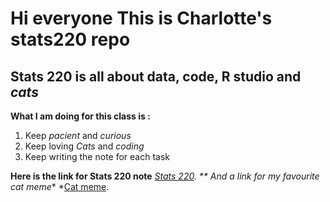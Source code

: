 # Hi everyone This is Charlotte's stats220 repo
## Stats 220 is all about data, code, R studio and *cats*

**What I am doing for this class is :**
1. Keep *pacient* and *curious*
2. Keep loving *Cats* and *coding*
3. Keep writing the note for each task

**Here is the link for Stats 220 note**
*[Stats 220]([https://pages.github.com/](https://docs.google.com/document/d/1GwJEwfGBvyhAtBJIX70KAfZ6yfKeWmYZUUofjBboBFE/edit?usp=sharing)).
** And a link for my favourite cat meme**
*[Cat meme](https://media.tenor.com/mJ_Og97j5WwAAAAM/chipi-chapa.gif).
